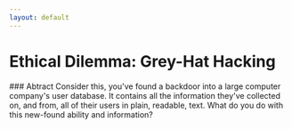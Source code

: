 ```yaml
---
layout: default
---
```


# Ethical Dilemma: Grey-Hat Hacking

<div class="jumbotron">
### Abtract
Consider this, you've found a backdoor into a large computer company's user database. It contains all the information they've collected on, and from, all of their users in plain, readable, text. What do you do with this new-found ability and information?
</div>

